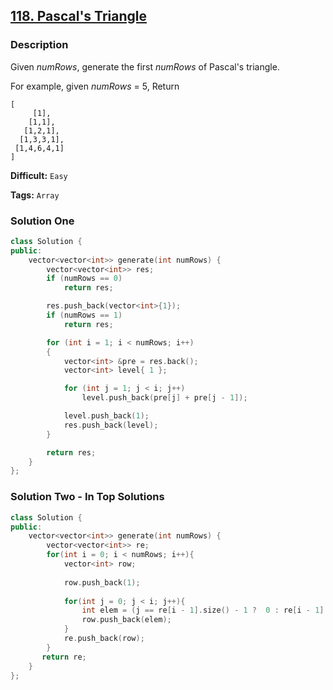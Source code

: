 ## [118. Pascal's Triangle](https://leetcode.com/problems/pascals-triangle/description/)

### Description

Given *numRows*, generate the first *numRows* of Pascal's triangle.

For example, given *numRows* = 5,
Return

```
[
     [1],
    [1,1],
   [1,2,1],
  [1,3,3,1],
 [1,4,6,4,1]
]
```



**Difficult:** `Easy`

**Tags:** `Array`



### Solution One

```c++
class Solution {
public:
    vector<vector<int>> generate(int numRows) {
        vector<vector<int>> res;
        if (numRows == 0)
            return res;

        res.push_back(vector<int>{1});
        if (numRows == 1)
            return res;

        for (int i = 1; i < numRows; i++)
        {
            vector<int> &pre = res.back();
            vector<int> level{ 1 };

            for (int j = 1; j < i; j++)
                level.push_back(pre[j] + pre[j - 1]);

            level.push_back(1);
            res.push_back(level);
        }

        return res;
    }
};
```



### Solution Two - In Top Solutions

```c++
class Solution {
public:
    vector<vector<int>> generate(int numRows) {
        vector<vector<int>> re;
        for(int i = 0; i < numRows; i++){
            vector<int> row;
            
            row.push_back(1);
            
            for(int j = 0; j < i; j++){
                int elem = (j == re[i - 1].size() - 1 ?  0 : re[i - 1][j + 1]) + re[i - 1][j];
                row.push_back(elem);
            }
            re.push_back(row);
        }
       return re; 
    }
};
```



